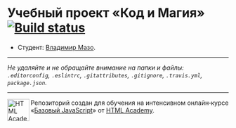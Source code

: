 # Учебный проект «Код и Магия» [![Build status][travis-image]][travis-url]

* Студент: [Владимир Мазо](https://up.htmlacademy.ru/javascript/10/user/231833).

---

_Не удаляйте и не обращайте внимание на папки и файлы:_<br>
_`.editorconfig`, `.eslintrc`, `.gitattributes`, `.gitignore`, `.travis.yml`, `package.json`._

---

<a href="https://htmlacademy.ru/intensive/javascript"><img align="left" width="50" height="50" title="HTML Academy" src="https://up.htmlacademy.ru/static/img/intensive/javascript/logo-for-github.svg"></a>

Репозиторий создан для обучения на интенсивном онлайн‑курсе «[Базовый JavaScript](https://htmlacademy.ru/intensive/javascript)» от [HTML Academy](https://htmlacademy.ru).

[travis-image]: https://travis-ci.org/htmlacademy-javascript/231833-code-and-magick.svg?branch=master
[travis-url]: https://travis-ci.org/htmlacademy-javascript/231833-code-and-magick
